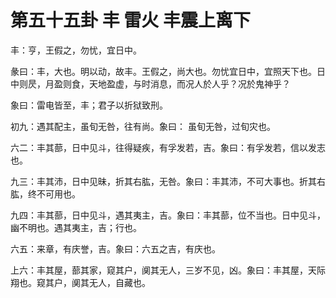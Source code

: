 # 第五十五卦 丰 雷火 丰震上离下


丰：亨，王假之，勿忧，宜日中。

彖曰：丰，大也。明以动，故丰。王假之，尚大也。勿忧宜日中，宜照天下也。日中则昃，月盈则食，天地盈虚，与时消息，而况人於人乎？况於鬼神乎？

象曰：雷电皆至，丰；君子以折狱致刑。

初九：遇其配主，虽旬无咎，往有尚。象曰： 虽旬无咎，过旬灾也。

六二：丰其蔀，日中见斗，往得疑疾，有孚发若，吉。象曰：有孚发若，信以发志也。

九三：丰其沛，日中见昧，折其右肱，无咎。象曰：丰其沛，不可大事也。折其右肱，终不可用也。

九四：丰其蔀，日中见斗，遇其夷主，吉。象曰：丰其蔀，位不当也。日中见斗，幽不明也。遇其夷主，吉；行也。

六五：来章，有庆誉，吉。象曰：六五之吉，有庆也。

上六：丰其屋，蔀其家，窥其户，阒其无人，三岁不见，凶。象曰：丰其屋，天际翔也。窥其户，阒其无人，自藏也。
